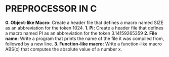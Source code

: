 # PREPROCESSOR IN C
**0. Object-like Macro:** Create a header file that defines a macro named SIZE as an abbreviation for the token 1024.
**1. Pi:** Create a header file that defines a macro named PI as an abbreviation for the token 3.14159265359
**2. File name:** Write a program that prints the name of the file it was compiled from, followed by a new line.
**3. Function-like macro:** Write a function-like macro ABS(x) that computes the absolute value of a number x.
